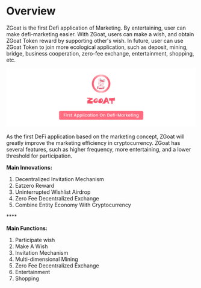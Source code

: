 # Overview

ZGoat is the first Defi application of Marketing. By entertaining, user can make defi-marketing easier. With ZGoat, users can make a wish, and obtain ZGoat Token reward by supporting other's wish. In future, user can use ZGoat Token to join more ecological application, such as deposit, mining, bridge, business cooperation, zero-fee exchange, entertainment, shopping, etc.

![](../.gitbook/assets/shou-ge-defi-ying-xiao-ping-tai-ying-.png)

As the first DeFi application based on the marketing concept, ZGoat will greatly improve the marketing efficiency in cryptocurrency. ZGoat has several features, such as higher frequency, more entertaining, and a lower threshold for participation.



**Main Innovations:**

1. Decentralized Invitation Mechanism
2. Eatzero Reward
3. Uninterrupted Wishlist Airdrop
4. Zero Fee Decentralized Exchange
5. Combine Entity Economy With Cryptocurrency

\*\*\*\*

**Main Functions:**

1. Participate wish
2. Make A Wish
3. Invitation Mechanism
4. Multi-dimensional Mining
5. Zero Fee Decentralized Exchange
6. Entertainment
7. Shopping



